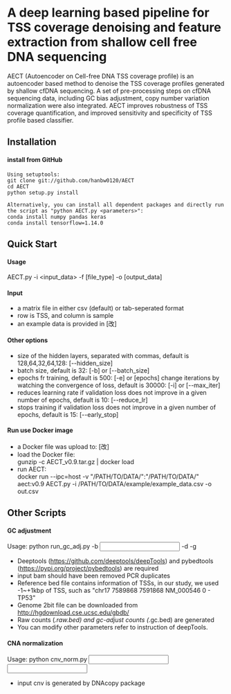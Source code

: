 # A deep learning based pipeline for TSS coverage denoising and feature extraction from shallow cell free DNA sequencing
AECT (Autoencoder on Cell-free DNA TSS coverage profile) is an autoencoder based method to denoise the TSS coverage profiles generated by shallow cfDNA sequencing. 
A set of pre-processing steps on cfDNA sequencing data, including GC bias adjustment, copy number variation normalization were also integrated.
AECT improves robustness of TSS coverage quantification, and improved sensitivity and specificity of TSS profile based classifier.

## Installation  
	
#### install from GitHub
	Using setuptools:
	git clone git://github.com/hanbw0120/AECT
	cd AECT
	python setup.py install
	
	Alternatively, you can install all dependent packages and directly run the script as "python AECT.py <parameters>":
	conda install numpy pandas keras
	conda install tensorflow=1.14.0

## Quick Start

#### Usage
AECT.py -i <input_data> -f [file_type] -o [output_data]

#### Input
* a matrix file in either csv (default) or tab-seperated format
* row is TSS, and column is sample
* an example data is provided in [改]

#### Other options  
* size of the hidden layers, separated with commas, default is 128,64,32,64,128: [--hidden_size]
* batch size, default is 32: [-b] or [--batch_size]
* epochs fr training, default is 500: [-e] or [epochs]
change iterations by watching the convergence of loss, default is 30000: [-i] or [--max_iter]  
* reduces learning rate if validation loss does not improve in a given number of epochs, default is 10: [--reduce_lr]
* stops training if validation loss does not improve in a given number of epochs, default is 15: [--early_stop]

#### Run use Docker image
* a Docker file was upload to: [改]
* load the Docker file: \
	gunzip -c AECT_v0.9.tar.gz | docker load
* run AECT: \
	docker run --ipc=host -v "/PATH/TO/DATA/":"/PATH/TO/DATA/" aect:v0.9 AECT.py -i /PATH/TO/DATA/example/example_data.csv -o out.csv

## Other Scripts

#### GC adjustment
Usage: python run_gc_adj.py -b <input bam> -d <reference bed> -g <genome2bit>

* Deeptools (https://github.com/deeptools/deepTools) and pybedtools (https://pypi.org/project/pybedtools) are required 
* input bam should have been removed PCR duplicates
* Reference bed file contains information of TSSs, in our study, we used -1~+1kbp of TSS, such as "chr17	7589868	7591868	NM_000546	0	-	TP53"
* Genome 2bit file can be downloaded from http://hgdownload.cse.ucsc.edu/gbdb/
* Raw counts (*.raw.bed) and gc-adjust counts (*.gc.bed) are generated
* You can modify other parameters refer to instruction of deepTools.

#### CNA normalization
Usage: python cnv_norm.py <input bed> <input cnv>  
* input cnv is generated by DNAcopy package 
